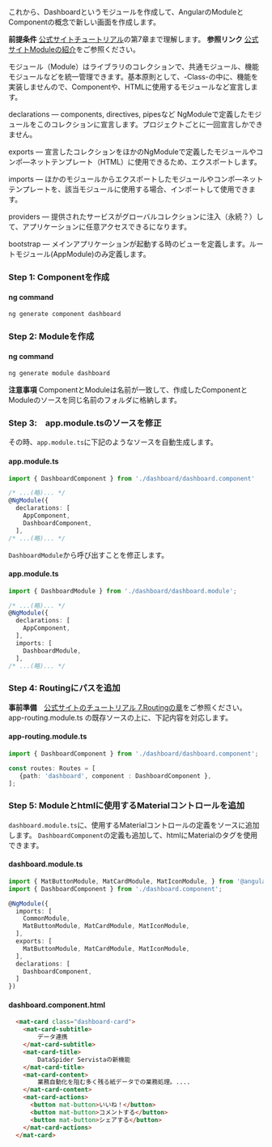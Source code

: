 
これから、Dashboardというモジュールを作成して、AngularのModuleとComponentの概念で新しい画面を作成します。

**前提条件** [公式サイトチュートリアル](https://angular.io/tutorial/)の第7章まで理解します。
**参照リンク** [公式サイトModuleの紹介](https://angular.io/guide/architecture-modules)をご参照ください。

モジュール（Module）はライブラリのコレクションで、共通モジュール、機能モジュールなどを統一管理できます。基本原則として、-Class-の中に、機能を実装しませんので、Componentや、HTMLに使用するモジュールなど宣言します。

declarations — components, directives, pipesなど NgModuleで定義したモジュールをこのコレクションに宣言します。プロジェクトごとに一回宣言しかできません。

exports — 宣言したコレクションをほかのNgModuleで定義したモジュールやコンポ―ネットテンプレート（HTML）に使用できるため、エクスポートします。

imports — ほかのモジュールからエクスポートしたモジュールやコンポ―ネットテンプレートを、該当モジュールに使用する場合、インポートして使用できます。

providers — 提供されたサービスがグローバルコレクションに注入（永続？）して、アプリケーションに任意アクセスできるになります。

bootstrap — メインアプリケーションが起動する時のビューを定義します。ルートモジュール(AppModule)のみ定義します。



### Step 1:  Componentを作成

#### ng command
```bash
ng generate component dashboard
```

### Step 2:  Moduleを作成
#### ng command
```bash
ng generate module dashboard
```

**注意事項** ComponentとModuleは名前が一致して、作成したComponentとModuleのソースを同じ名前のフォルダに格納します。

### Step 3:　app.module.tsのソースを修正 

その時、`app.module.ts`に下記のようなソースを自動生成します。
#### app.module.ts
```ts
import { DashboardComponent } from './dashboard/dashboard.component'

/* ...(略)... */
@NgModule({
  declarations: [    
    AppComponent,
    DashboardComponent,  
  ],
/* ...(略)... */
```

`DashboardModule`から呼び出すことを修正します。
#### app.module.ts
```ts
import { DashboardModule } from './dashboard/dashboard.module';

/* ...(略)... */
@NgModule({
  declarations: [    
    AppComponent,  
  ],
  imports: [
    DashboardModule,
  ],
/* ...(略)... */
```

### Step 4: Routingにパスを追加
**事前準備**　[公式サイトのチュートリアル 7.Routingの章](https://angular.io/tutorial/toh-pt5)をご参照ください。
app-routing.module.ts の既存ソースの上に、下記内容を対応します。

#### app-routing.module.ts
```ts
import { DashboardComponent } from './dashboard/dashboard.component';

const routes: Routes = [
   {path: 'dashboard', component : DashboardComponent },
];
```

### Step 5: Moduleとhtmlに使用するMaterialコントロールを追加

`dashboard.module.ts`に、使用するMaterialコントロールの定義をソースに追加します。
`DashboardComponent`の定義も追加して、htmlにMaterialのタグを使用できます。

#### dashboard.module.ts
```ts
import { MatButtonModule, MatCardModule, MatIconModule, } from '@angular/material';
import { DashboardComponent } from './dashboard.component';

@NgModule({
  imports: [
    CommonModule,
    MatButtonModule, MatCardModule, MatIconModule,
  ],
  exports: [
    MatButtonModule, MatCardModule, MatIconModule,
  ],
  declarations: [
    DashboardComponent,
  ]
})
```

#### dashboard.component.html

```html
  <mat-card class="dashboard-card">
    <mat-card-subtitle>
        データ連携
    </mat-card-subtitle>
    <mat-card-title>
        DataSpider Servistaの新機能
    </mat-card-title>
    <mat-card-content>
        業務自動化を阻む多く残る紙データでの業務処理。....  
    </mat-card-content>
    <mat-card-actions>
      <button mat-button>いいね！</button>
      <button mat-button>コメントする</button>
      <button mat-button>シェアする</button>
    </mat-card-actions>
  </mat-card>
```

